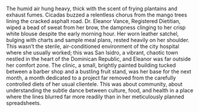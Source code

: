 The humid air hung heavy, thick with the scent of frying plantains and exhaust fumes.  Cicadas buzzed a relentless chorus from the mango trees lining the cracked asphalt road.  Dr. Eleanor Vance, Registered Dietitian, wiped a bead of sweat from her brow, the dampness clinging to her crisp white blouse despite the early morning hour.  Her worn leather satchel, bulging with charts and sample meal plans, rested heavily on her shoulder.  This wasn’t the sterile, air-conditioned environment of the city hospital where she usually worked; this was San Isidro, a vibrant, chaotic town nestled in the heart of the Dominican Republic, and Eleanor was far outside her comfort zone.  The clinic, a small, brightly painted building tucked between a barber shop and a bustling fruit stand, was her base for the next month, a month dedicated to a project far removed from the carefully controlled diets of her usual clientele.  This was about community, about understanding the subtle dance between culture, food, and health in a place where the lines blurred far more readily than in her meticulously planned spreadsheets.
